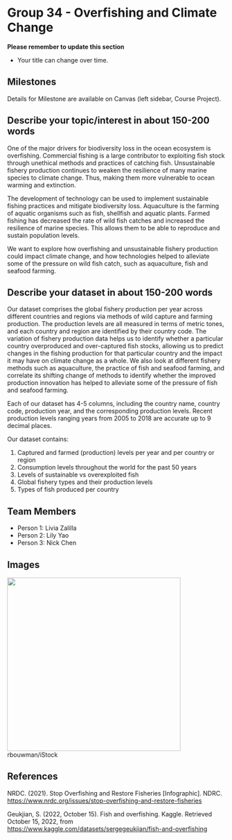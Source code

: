 # Group 34 - Overfishing and Climate Change

**Please remember to update this section**

- Your title can change over time.

## Milestones

Details for Milestone are available on Canvas (left sidebar, Course Project).

## Describe your topic/interest in about 150-200 words

One of the major drivers for biodiversity loss in the ocean ecosystem is overfishing. Commercial fishing is a large contributor to exploiting fish stock through unethical methods and practices of catching fish. Unsustainable fishery production continues to weaken the resilience of many marine species to climate change. Thus, making them more vulnerable to ocean warming and extinction. 

The development of technology can be used to implement sustainable fishing practices and mitigate biodiversity loss. Aquaculture is the farming of aquatic organisms such as fish, shellfish and aquatic plants. Farmed fishing has decreased the rate of wild fish catches and increased the resilience of marine species. This allows them to be able to reproduce and sustain population levels. 

We want to explore how overfishing and unsustainable fishery production could impact climate change, and how technologies helped to alleviate some of the pressure on wild fish catch, such as aquaculture, fish and seafood farming. 

## Describe your dataset in about 150-200 words

Our dataset comprises the global fishery production per year across different countries and regions via methods of wild capture and farming production. The production levels are all measured in terms of metric tones, and each country and region are identified by their country code. The variation of fishery production data helps us to identify whether a particular country overproduced and over-captured fish stocks, allowing us to predict changes in the fishing production for that particular country and the impact it may have on climate change as a whole. We also look at different fishery methods such as aquaculture, the practice of fish and seafood farming, and correlate its shifting change of methods to identify whether the improved production innovation has helped to alleviate some of the pressure of fish and seafood farming.

Each of our dataset has 4-5 columns, including the country name, country code, production year, and the corresponding production levels. Recent production levels ranging years from 2005 to 2018 are accurate up to 9 decimal places. 

Our dataset contains:
1. Captured and farmed (production) levels per year and per country or region
1. Consumption levels throughout the world for the past 50 years
1. Levels of sustainable vs overexploited fish
1. Global fishery types and their production levels
1. Types of fish produced per country

## Team Members

- Person 1: Livia Zalilla
- Person 2: Lily Yao
- Person 3: Nick Chen

## Images

<img src ="https://assets.nrdc.org/sites/default/files/styles/full_content--retina/public/media-uploads/wldpsa1_000003422724_2400.jpg?itok=-2yXuvri" width="400px">
rbouwman/iStock

## References

NRDC. (2021). Stop Overfishing and Restore Fisheries [Infographic]. NDRC. https://www.nrdc.org/issues/stop-overfishing-and-restore-fisheries

Geukjian, S. (2022, October 15). Fish and overfishing. Kaggle. Retrieved October 15, 2022, from https://www.kaggle.com/datasets/sergegeukjian/fish-and-overfishing 



